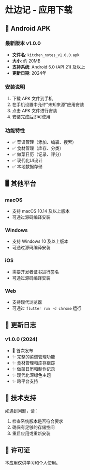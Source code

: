 # 灶边记 - 应用下载

## 📱 Android APK

### 最新版本 v1.0.0
- **文件名**: `kitchen_notes_v1.0.0.apk`
- **大小**: 约 20MB
- **支持系统**: Android 5.0 (API 21) 及以上
- **更新日期**: 2024年

### 安装说明
1. 下载 APK 文件到手机
2. 在手机设置中允许"未知来源"应用安装
3. 点击 APK 文件进行安装
4. 安装完成后即可使用

### 功能特性
- ✅ 菜谱管理（添加、编辑、搜索）
- ✅ 食材管理（库存、分类）
- ✅ 做菜日历（记录、评分）
- ✅ 现代化UI设计
- ✅ 本地数据存储

## 🖥️ 其他平台

### macOS
- 支持 macOS 10.14 及以上版本
- 可通过源码编译安装

### Windows
- 支持 Windows 10 及以上版本
- 可通过源码编译安装

### iOS
- 需要开发者证书进行签名
- 可通过源码编译安装

### Web
- 支持现代浏览器
- 可通过 `flutter run -d chrome` 运行

## 📝 更新日志

### v1.0.0 (2024)
- 🎉 首次发布
- ✨ 完整的菜谱管理功能
- ✨ 食材管理和库存跟踪
- ✨ 做菜日历和制作记录
- ✨ 现代化深绿色主题
- ✨ 跨平台支持

## 🔧 技术支持

如遇到问题，请：
1. 检查系统版本是否符合要求
2. 确保有足够的存储空间
3. 重启应用或重新安装

## 📄 许可证

本应用仅供学习和个人使用。